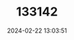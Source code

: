---
title: "133142"
category: "Cladocora caespitosa"
draft: false
date: 2024-02-22 13:03:51
languages:
  English: ["Bushy Coral", "Thin Tube Coral", "Mediterranean Pillow Coral"]
  Spanish; Castilian: ["Madrépora Mediterránea"]
---